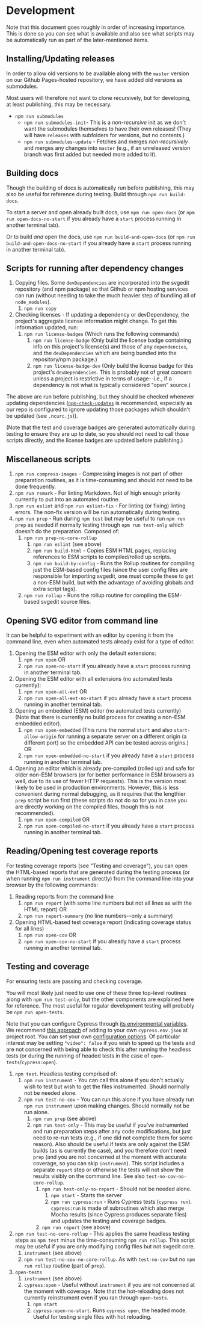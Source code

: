 # Development

Note that this document goes roughly in order of increasing importance. This
is done so you can see what is available and also see what scripts may be
automatically run as part of the later-mentioned items.

## Installing/Updating releases

In order to allow old versions to be available along with the `master` version
on our Github Pages-hosted repository, we have added old versions as submodules.

Most users will therefore not want to clone recursively, but for developing,
at least publishing, this may be necessary.

- `npm run submodules`
    - `npm run submodules-init`- This is a *non-recursive* init as we don't
        want the submodules themselves to have their own releases!
        (They will have `releases` with subfolders for versions, but
        no contents.)
    - `npm run submodules-update` - Fetches and merges *non-recursively* and
        merges any changes into `master` (e.g., if an unreleased version branch
        was first added but needed more added to it).

## Building docs

Though the building of docs is automatically run before publishing,
this may also be useful for reference during testing. Build through
`npm run build-docs`.

To start a server and open already built docs, use `npm run open-docs` (or
`npm run open-docs-no-start` if you already have a `start` process
running in another terminal tab).

Or to build *and* open the docs, use `npm run build-and-open-docs` (or
`npm run build-and-open-docs-no-start` if you already have a `start` process
running in another terminal tab).

## Scripts for running after dependency changes

1. Copying files. Some `devDependencies` are incorporated into the svgedit
    repository (and npm package) so that Github or npm hosting services
    can run (without needing to take the much heavier step of bundling all of
    `node_modules`).
    1. `npm run copy`
1. Checking licenses - If updating a dependency or devDependency,
    the project's aggregate license information might change. To get
    this information updated, run:
    1. `npm run license-badges` (Which runs the following commands)
        1. `npm run license-badge` (Only build the license badge containing
            info on this project's license(s) and those of any `dependencies`,
            and the `devDependencies` which are being bundled into the
            repository/npm package.)
        1. `npm run license-badge-dev` (Only build the license badge for this
            project's `devDependencies`. This is probably not of great concern
            unless a project is restrictive in terms of usage--i.e., if a
            dependency is not what is typically considered "open" source.)

The above are run before publishing, but they should be checked whenever
updating dependencies ([`npm-check-updates`](https://github.com/tjunnone/npm-check-updates)
is recommended, especially as our repo is configured to ignore updating
those packages which shouldn't be updated (see `.ncurc.js`)).

(Note that the test and coverage badges are generated automatically during
testing to ensure they are up to date, so you should not need to call those
scripts directly, and the license badges are updated before publishing.)

## Miscellaneous scripts

1. `npm run compress-images` - Compressing images is not part of other
    preparation routines, as it is time-consuming and should not need
    to be done frequently.
1. `npm run remark` - For linting Markdown. Not of high enough priority
    currently to put into an automated routine.
1. `npm run eslint` and `npm run eslint-fix` - For linting (or fixing)
    linting errors. The non-fix version will be run automatically during
    testing.
1. `npm run prep` - Run during `npm test` but may be useful to run
    `npm run prep` as needed if normally testing through
    `npm run test-only` which doesn't do the preparation. Composed of:
    1. `npm run prep-no-core-rollup`
        1. `npm run eslint` (see above)
        1. `npm run build-html` - Copies ESM HTML pages, replacing references
            to ESM scripts to compiled/rolled up scripts.
        1. `npm run build-by-config` - Runs the Rollup routines for
            compiling just the ESM-based config files (since the user
            config files are responsible for importing svgedit, one must
            compile these to get a non-ESM build, but with the advantage
            of avoiding globals and extra script tags).
    1. `npm run rollup` - Runs the rollup routine for compiling the ESM-based
        svgedit source files.

## Opening SVG editor from command line

It can be helpful to experiment with an editor by opening it from the command
line, even when automated tests already exist for a type of editor.

1. Opening the ESM editor with only the default extensions:
    1. `npm run open` OR
    1. `npm run open-no-start` if you already have a `start`
        process running in another terminal tab.
1. Opening the ESM editor with all extensions (no automated tests currently):
    1. `npm run open-all-ext` OR
    1. `npm run open-all-ext-no-start` if you already have a `start`
        process running in another terminal tab.
1. Opening an embedded (ESM) editor (no automated tests currently) (Note
    that there is currently no build process for creating a non-ESM
    embedded editor).
    1. `npm run open-embedded` (This runs the normal `start` and also
        `start-allow-origin` for running a separate server on a different
        origin (a different port) so the embedded API can be tested
        across origins.) OR
    1. `npm run open-embedded-no-start` if you already have a `start`
        process running in another terminal tab.
1. Opening an editor which is already pre-compiled (rolled up) and safe
    for older non-ESM browsers (or for better performance in ESM browsers
    as well, due to its use of fewer HTTP requests). This is the version
    most likely to be used in production environments. However, this is
    less convenient during normal debugging, as it requires that the
    lengthier `prep` script be run first (these scripts do not do so
    for you in case you are directly working on the compiled files,
    though this is not recommended).
    1. `npm run open-compiled` OR
    1. `npm run open-compiled-no-start` if you already have a `start`
        process running in another terminal tab.

## Reading/Opening test coverage reports

For testing coverage reports (see "Testing and coverage"), you can open
the HTML-based reports that are generated during the testing process (or
when running `npm run instrument` directly) from the command line into your
browser by the following commands:

1. Reading reports from the command line
    1. `npm run report` (with some line numbers but not all lines as
        with the HTML report) OR
    1. `npm run report-summary` (no line numbers--only a summary)
1. Opening HTML-based test coverage report (indicating coverage status
    for all lines)
    1. `npm run open-cov` OR
    1. `npm run open-cov-no-start` if you already have a `start`
        process running in another terminal tab.

## Testing and coverage

For ensuring tests are passing and checking coverage.

You will most likely just need to use one of these three top-level
routines along with `npm run test-only`, but the other components are explained
here for reference. The most useful for regular development testing will probably
be `npm run open-tests`.

Note that you can configure Cypress through [its environmental variables](https://docs.cypress.io/guides/guides/environment-variables.html#Setting).
We recommend [this approach](https://docs.cypress.io/guides/guides/environment-variables.html#Option-2-cypress-env-json)
of adding to your own `cypress.env.json` at project root. You can set
your own [configuration options](https://docs.cypress.io/guides/references/configuration.html#Options).
Of particular interest may be setting `"video": false` if you wish to speed
up the tests and are not concerned with being able to check this after
running the headless tests (or during the running of headed tests in the
case of `open-tests`/`cypress:open`).

1. `npm test`. Headless testing comprised of:
    1. `npm run instrument` - You can call this alone if you don't
        actually wish to test but wish to get the files instrumented.
        Should normally not be needed alone.
    1. `npm run test-no-cov` - You can run this alone if you have already
        run `npm run instrument` upon making changes. Should normally
        not be run alone.
        1. `npm run prep` (see above)
        1. `npm run test-only` - This may be useful if you've instrumented and
            run preparation steps after any code modifications, but just
            need to re-run tests (e.g., if one did not complete them for
            some reason). Also should be useful if tests are only against
            the ESM builds (as is currently the case), and you therefore
            don't need `prep` (and you are not concerned at the moment with
            accurate coverage, so you can skip `instrument`). This script
            includes a separate `report` step or otherwise the tests will
            not show the results visibly on the command line. See also
            `test-no-cov-no-core-rollup`.
            1. `npm run test-only-no-report` - Should not be needed alone.
                1. `npm start` - Starts the server
                1. `npm run cypress:run` - Runs Cypress tests (`cypress run`).
                    `cypress:run` is made of subroutines which also merge
                    Mocha results (since Cypress produces separate files)
                    and updates the testing and coverage badges.
            1. `npm run report` (see above)
1. `npm run test-no-core-rollup` - This applies the same headless testing
    steps as `npm test` minus the time-consuming `npm run rollup`. This
    script may be useful if you are only modifying config files but not
    svgedit core.
    1. `instrument` (see above)
    1. `npm run test-no-cov-no-core-rollup`. As with `test-no-cov` but no
        `npm run rollup` routine (part of `prep`).
1. `open-tests`
    1. `instrument` (see above)
    1. `cypress:open` - Useful without `instrument` if you are not concerned
        at the moment with coverage. Note that the hot-reloading does not
        currently reinstrument even if you ran through `open-tests`.
        1. `npm start`
        1. `cypress:open-no-start`. Runs `cypress open`, the headed mode. Useful
            for testing single files with hot reloading.
